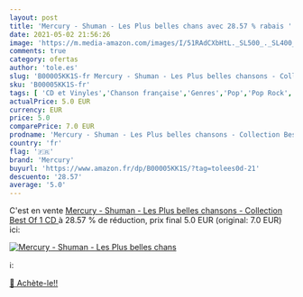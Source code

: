 ```yaml
---
layout: post
title: 'Mercury - Shuman - Les Plus belles chans avec 28.57 % rabais '
date: 2021-05-02 21:56:26
image: 'https://m.media-amazon.com/images/I/51RAdCXbHtL._SL500_._SL400_.jpg'
comments: true
category: ofertas
author: 'tole.es'
slug: 'B00005KK1S-fr Mercury - Shuman - Les Plus belles chansons - Collection...'
sku: 'B00005KK1S-fr'
tags: [ 'CD et Vinyles','Chanson française','Genres','Pop','Pop Rock','mercury', ]
actualPrice: 5.0 EUR
currency: EUR
price: 5.0
comparePrice: 7.0 EUR
prodname: 'Mercury - Shuman - Les Plus belles chansons - Collection Best Of  1 CD '
country: 'fr'
flag: '🇫🇷'
brand: 'Mercury'
buyurl: 'https://www.amazon.fr/dp/B00005KK1S/?tag=tolees0d-21'
descuento: '28.57'
average: '5.0'
---
```


C'est en vente [Mercury - Shuman - Les Plus belles chansons - Collection Best Of  1 CD ](https://www.amazon.fr/dp/B00005KK1S/?tag=tolees0d-21)  à  28.57 % de réduction, prix final  5.0 EUR (original: 7.0 EUR) ici:

[![Mercury - Shuman - Les Plus belles chans](https://m.media-amazon.com/images/I/51RAdCXbHtL._SL500_._SL400_.jpg)](https://www.amazon.fr/dp/B00005KK1S/?tag=tolees0d-21)

ℹ️:


[🛒 Achète-le!!](https://www.amazon.fr/dp/B00005KK1S/?tag=tolees0d-21)
